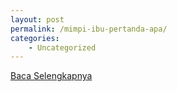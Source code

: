 ```yaml
---
layout: post
permalink: /mimpi-ibu-pertanda-apa/
categories:
    - Uncategorized
---
```


[Baca Selengkapnya](/04)